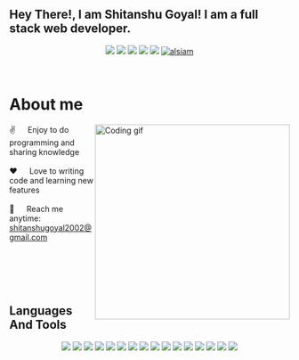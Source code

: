## Hey There!, I am Shitanshu Goyal! I am a full stack web developer.

<p align="center" >
 <a href="mailto:shitanshugoyal2002@gmail.com"><img src="https://img.shields.io/badge/Gmail-D14836?style=for-the-badge&logo=gmail&logoColor=white"/></a>
 <a href="https://www.linkedin.com/in/shitanshu-goyal-a86aa0219/"><img src="https://img.shields.io/badge/LinkedIn-0077B5?style=for-the-badge&logo=linkedin&logoColor=white"/></a>
 <a href="https://leetcode.com/shitanshu-277/"><img src="https://img.shields.io/badge/'shitanshu-277'-FFA116?style=for-the-badge&logo=LeetCode&logoColor=black"/></a>
 <a href="https://www.codechef.com/users/shitanshu_277"><img src="https://img.shields.io/badge/shitanshu-277-b5651d?style=for-the-badge&logo=codechef&logoColor=white"/></a> 
 <a href="https://auth.geeksforgeeks.org/user/sg_277"><img src="https://img.shields.io/badge/sg_277-298D46?style=for-the-badge&logo=geeksforgeeks&logoColor=white"/></a>
 <a href="https://www.instagram.com/shitanshu_goyal/?next=%2F&hl=en" target="_blank"><img src="https://img.shields.io/badge/shitanshu_goyal-fe4164?style=for-the-badge&logo=instagram&logoColor=white" alt="alsiam" /> </a> 
</p>
<br />

<!-- About Section -->
 # About me
 
<p>
 <img align="right" width="350" src="/assets/programmer.gif" alt="Coding gif" />
  
 ✌️ &emsp; Enjoy to do programming and sharing knowledge <br/><br/>
 ❤️ &emsp; Love to writing code and learning new features<br/><br/>
 📧 &emsp; Reach me anytime: shitanshugoyal2002@gmail.com<br/><br/>

</p>

<br/>
<br/>
<br/>

<summary><h2>Languages And Tools</h2></summary>
  <p align="center">
    <img src="https://img.shields.io/badge/c-%2300599C.svg?style=for-the-badge&logo=c&logoColor=white"></img>
    <img src="https://img.shields.io/badge/c++-%2300599C.svg?style=for-the-badge&logo=c%2B%2B&logoColor=white"></img>
    <img src="https://img.shields.io/badge/html5-%23E34F26.svg?style=for-the-badge&logo=html5&logoColor=white"></img>
    <img src="https://img.shields.io/badge/css3-%231572B6.svg?style=for-the-badge&logo=css3&logoColor=white"></img>
    <img src="https://img.shields.io/badge/Bootstrap-563D7C?style=for-the-badge&logo=bootstrap&logoColor=white"></img>
    <img src="https://img.shields.io/badge/javascript-%23323330.svg?style=for-the-badge&logo=javascript&logoColor=%23F7DF1E"></img>
    <img src="https://img.shields.io/badge/TypeScript-007ACC?style=for-the-badge&logo=typescript&logoColor=white"></img>
    <img src="https://img.shields.io/badge/Node.js-43853D?style=for-the-badge&logo=node.js&logoColor=white"></img>
    <img src="https://img.shields.io/badge/express.js-%23404d59.svg?style=for-the-badge&logo=express&logoColor=%2361DAFB"></img>
    <img src="https://img.shields.io/badge/Angular-DD0031?style=for-the-badge&logo=angular&logoColor=white"></img>
    <img src="https://img.shields.io/badge/react-%2320232a.svg?style=for-the-badge&logo=react&logoColor=%2361DAFB"></img>
    <img src="https://img.shields.io/badge/mysql-%2300f.svg?style=for-the-badge&logo=mysql&logoColor=white"></img>
    <img src="https://img.shields.io/badge/MongoDB-4EA94B?style=for-the-badge&logo=mongodb&logoColor=white"></img>
    <img src="https://img.shields.io/badge/rabbitmq-%23FF6600.svg?&style=for-the-badge&logo=rabbitmq&logoColor=white"></img>
    <img src="https://img.shields.io/badge/redis-%23DD0031.svg?&style=for-the-badge&logo=redis&logoColor=white"></img>
    <img src="https://img.shields.io/badge/GIT-E44C30?style=for-the-badge&logo=git&logoColor=white"></img>
  </p>
